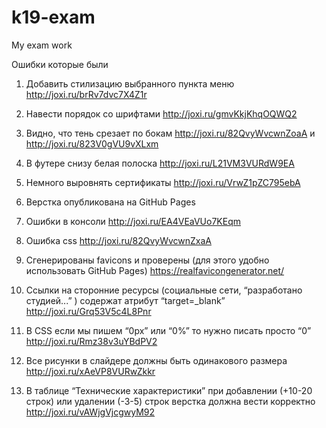 # k19-exam
My exam work

Ошибки которые были

1. Добавить стилизацию выбранного пункта меню http://joxi.ru/brRv7dvc7X4Z1r
2. Навести порядок со шрифтами http://joxi.ru/gmvKkjKhqOQWQ2
3. Видно, что тень срезает по бокам http://joxi.ru/82QvyWvcwnZoaA и http://joxi.ru/823V0gVU9vXLxm
4. В футере снизу белая полоска http://joxi.ru/L21VM3VURdW9EA
5. Немного выровнять сертификаты http://joxi.ru/VrwZ1pZC795ebA

6. Верстка опубликована на GitHub Pages
7. Ошибки в консоли http://joxi.ru/EA4VEaVUo7KEqm
8. Ошибка css http://joxi.ru/82QvyWvcwnZxaA
9. Сгенерированы favicons и проверены (для этого удобно использовать GitHub Pages) https://realfavicongenerator.net/
10. Ссылки на сторонние ресурсы (социальные сети, “разработано студией...” ) содержат атрибут “target=_blank”  http://joxi.ru/Grq53V5c4L8Pnr
11. В CSS если мы пишем “0px” или “0%” то нужно писать просто “0”  http://joxi.ru/Rmz38v3uYBdPV2
12. Все рисунки в слайдере должны быть одинакового размера  http://joxi.ru/xAeVP8VURwZkkr
13. В таблице “Технические характеристики” при добавлении (+10-20 строк) или удалении (-3-5) строк верстка должна вести корректно http://joxi.ru/vAWjgVjcgwyM92
